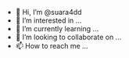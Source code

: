- 👋 Hi, I’m @suara4dd
- 👀 I’m interested in ...
- 🌱 I’m currently learning ...
- 💞️ I’m looking to collaborate on ...
- 📫 How to reach me ...

<!---
suara4dd/suara4dd is a ✨ special ✨ repository because its `README.md` (this file) appears on your GitHub profile.
You can click the Preview link to take a look at your changes.
--->
